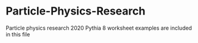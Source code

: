 # Particle-Physics-Research
Particle physics research 2020
Pythia 8 worksheet examples are included in this file
